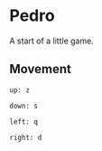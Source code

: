 Pedro
=====

A start of a little game.

Movement
--------

```
up: z
```
```
down: s
```
```
left: q
```
```
right: d
```